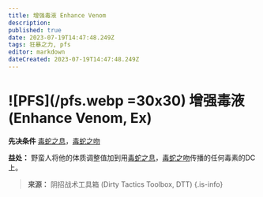 ```yaml
---
title: 增强毒液 Enhance Venom
description: 
published: true
date: 2023-07-19T14:47:48.249Z
tags: 狂暴之力, pfs
editor: markdown
dateCreated: 2023-07-19T14:47:48.249Z
---
```


# ![PFS](/pfs.webp =30x30) 增强毒液 (Enhance Venom, Ex)

**先决条件** [毒蛇之息](/狂暴之力/毒蛇之息)，[毒蛇之吻](/狂暴之力/毒蛇之吻)

**益处：** 野蛮人将他的体质调整值加到用[毒蛇之息](/狂暴之力/毒蛇之息)，[毒蛇之吻](/狂暴之力/毒蛇之吻)传播的任何毒素的DC上。

> **来源：** 阴招战术工具箱 (Dirty Tactics Toolbox, DTT)
{.is-info}
